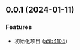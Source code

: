 ## 0.0.1 (2024-01-11)


### Features

* 初始化项目 ([a5b4104](https://github.com/luckrya/utility/commit/a5b41040623a9d1292d31f56ea15b6a2e169c42f))



